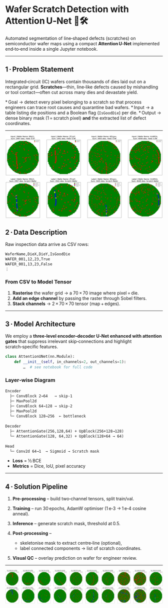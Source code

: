 # Wafer Scratch Detection with Attention U‑Net 🩻🛠️

Automated segmentation of line‑shaped defects (scratches) on semiconductor wafer maps using a compact **Attention U‑Net** implemented end‑to‑end inside a single Jupyter notebook.

---

## 1 · Problem Statement

Integrated‑circuit (IC) wafers contain thousands of dies laid out on a rectangular grid.  **Scratches**—thin, line‑like defects caused by mishandling or tool contact—often cut across many dies and devastate yield.

\* Goal → detect every pixel belonging to a scratch so that process engineers can trace root causes and quarantine bad wafers.
\* Input → a table listing die positions and a Boolean flag (`IsGoodDie`) per die.
\* Output → dense binary mask (1 = scratch pixel) **and** the extracted list of defect coordinates.

---


<p align="center">
  <img src="pngs/data.png" alt="wafermap and labels" width="600">
</p>

## 2 · Data Description

Raw inspection data arrive as CSV rows:

```text
WaferName,DieX,DieY,IsGoodDie
WAFER_001,12,23,True
WAFER_001,13,23,False
⋮
```

### From CSV to Model Tensor

1. **Rasterise** the wafer grid → a 70 × 70 image where pixel = die.
2. **Add an edge channel** by passing the raster through Sobel filters.
3. **Stack channels** → 2 × 70 × 70 tensor (map + edges).


---

## 3 · Model Architecture

We employ a **three‑level encoder–decoder U‑Net enhanced with attention gates** that suppress irrelevant skip‑connections and highlight scratch‑specific features.

```python
class AttentionUNet(nn.Module):
    def __init__(self, in_channels=2, out_channels=1):
        …  # see notebook for full code
```

### Layer‑wise Diagram

```
Encoder
  ├─ ConvBlock 2→64   → skip‑1
  ├─ MaxPool2d
  ├─ ConvBlock 64→128 → skip‑2
  ├─ MaxPool2d
  └─ ConvBlock 128→256  ← bottleneck

Decoder
  ├─ AttentionGate(256,128,64) + UpBlock(256+128→128)
  └─ AttentionGate(128, 64,32) + UpBlock(128+64 → 64)

Head
  └─ Conv2d 64→1  → Sigmoid → Scratch mask
```

* **Loss** = ½ BCE 
* **Metrics** = Dice, IoU, pixel accuracy

---

## 4 · Solution Pipeline

1. **Pre‑processing** – build two‑channel tensors, split train/val.
2. **Training** – run 30 epochs, AdamW optimiser (1 e‑3 → 1 e‑4 cosine anneal).
3. **Inference** – generate scratch mask, threshold at 0.5.
4. **Post‑processing** –

   * skeletonise mask to extract centre‑line (optional),
   * label connected components → list of scratch coordinates.
5. **Visual QC** – overlay prediction on wafer for engineer review.

---


<p align="center">
  <img src="pngs/output.png" alt="Prediction" width="600">
</p>



